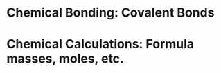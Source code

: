 Chemical Bonding: Covalent Bonds
================================


Chemical Calculations: Formula masses, moles, etc.
==================================================

